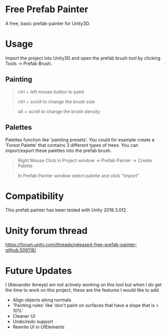 
# Free Prefab Painter
A free, basic prefab-painter for Unity3D.

# Usage

Import the project into Unity3D and open the prefab brush tool by clicking Tools -> Prefab Brush.

## Painting

> ctrl + left mouse button to paint

> ctrl + scroll to change the brush size

> alt + scroll to change the brush density


## Palettes

Palettes function like 'painting presets'. You could for example create a 'Forest Palette' that contains 3 different types of trees.
You can import/export these palettes into the prefab brush.

> Right Mouse Click in Project window -> Prefab Painter -> Create Palette

> In Prefab Painter window select palette and click "Import"

# Compatibility
This prefab painter has been tested with Unity 2018.3.0f2.

# Unity forum thread
https://forum.unity.com/threads/released-free-prefab-painter-github.506118/

# Future Updates
I (Alexander Ameye) am not actively working on this tool but when I do get the time to work on this project, these are the features I would like to add.

- Align objects along normals
- 'Painting rules' like 'don't paint on surfaces that have a slope that is > 10%'
- Cleaner UI
- Undo/redo support
- Rewrite UI in UIElements


